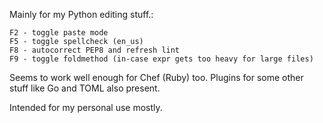 Mainly for my Python editing stuff.:

    F2 - toggle paste mode
    F5 - toggle spellcheck (en_us)
    F8 - autocorrect PEP8 and refresh lint
    F9 - toggle foldmethod (in-case expr gets too heavy for large files)

Seems to work well enough for Chef (Ruby) too. Plugins for some other stuff
like Go and TOML also present.

Intended for my personal use mostly.
